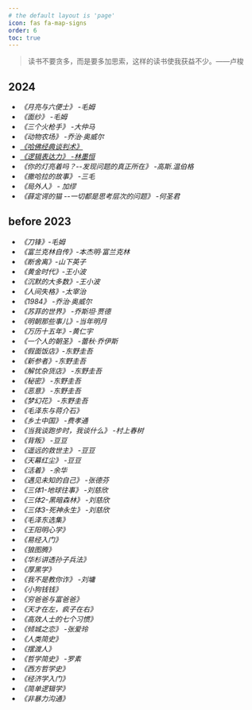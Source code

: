 ```yaml
---
# the default layout is 'page'
icon: fas fa-map-signs
order: 6
toc: true
---
```


> 读书不要贪多，而是要多加思索，这样的读书使我获益不少。——卢梭

## 2024

- *《月亮与六便士》 -毛姆*
- *《面纱》 -毛姆*
- *《三个火枪手》 -大仲马*
- *《动物农场》 -乔治·奥威尔*
- [*《哈佛经典谈判术》*](https://jasonbourne723.github.io/posts/read-tanpan/)
- [*《逻辑表达力》 -林墨恒*](https://jasonbourne723.github.io/posts/read-logic-expression/)
- *《你的灯亮着吗？--发现问题的真正所在》 -高斯.温伯格*
- *《撒哈拉的故事》 -三毛*
- *《局外人》 - 加缪*
- *《薛定谔的猫 --一切都是思考层次的问题》 -何圣君*
    

## before 2023

- *《刀锋》-毛姆* 
- *《富兰克林自传》-本杰明·富兰克林*
- *《断舍离》-山下英子*
- *《黄金时代》-王小波*
- *《沉默的大多数》-王小波*
- *《人间失格》-太宰治*
- *《1984》 -乔治·奥威尔*
- *《苏菲的世界》 -乔斯坦·贾德*
- *《明朝那些事儿》-当年明月*
- *《万历十五年》-黄仁宇*
- *《一个人的朝圣》 -蕾秋·乔伊斯*
- *《假面饭店》-东野圭吾*
- *《新参者》-东野圭吾*
- *《解忧杂货店》 -东野圭吾* 
- *《秘密》 -东野圭吾*
- *《恶意》 -东野圭吾*
- *《梦幻花》 -东野圭吾*
- *《毛泽东与蒋介石》*
- *《乡土中国》 -费孝通*
- *《当我谈跑步时，我谈什么》 -村上春树*
- *《背叛》 -豆豆*
- *《遥远的救世主》 -豆豆*
- *《天幕红尘》 -豆豆*
- *《活着》 -余华*
- *《遇见未知的自己》 -张德芬*
- *《三体1-地球往事》 -刘慈欣*
- *《三体2-黑暗森林》 -刘慈欣*
- *《三体3-死神永生》 -刘慈欣*
- *《毛泽东选集》*
- *《王阳明心学》*
- *《易经入门》*
- *《狼图腾》*
- *《华杉讲透孙子兵法》*
- *《厚黑学》*
- *《我不是教你诈》 -刘墉*
- *《小狗钱钱》*
- *《穷爸爸与富爸爸》*
- *《天才在左，疯子在右》*
- *《高效人士的七个习惯》*
- *《倾城之恋》 -张爱玲*
- *《人类简史》*
- *《摆渡人》*
- *《哲学简史》 -罗素*
- *《西方哲学史》*
- *《经济学入门》*
- *《简单逻辑学》*
- *《非暴力沟通》*


